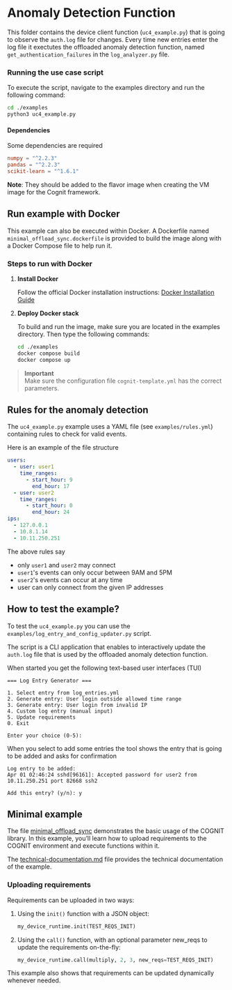 # Anomaly Detection Function

This folder contains the device client function (`uc4_example.py`) that is going to observe the `auth.log` file for changes. Every time new entries enter the log file it exectutes the offloaded anomaly detection function, named `get_authentication_failures` in the `log_analyzer.py` file.

### Running the use case script

To execute the script, navigate to the examples directory and run the following command:

```bash
cd ./examples
python3 uc4_example.py
```

#### Dependencies

Some dependencies are required

```toml
numpy = "^2.2.3"
pandas = "^2.2.3"
scikit-learn = "^1.6.1"
```

**Note**: They should be added to the flavor image when creating the VM image for the Cognit framework.

## Run example with Docker

This example can also be executed within Docker. A Dockerfile named `minimal_offload_sync.dockerfile` is provided to build the image along with a Docker Compose file to help run it.

### Steps to run with Docker

1. **Install Docker**

    Follow the official Docker installation instructions: [Docker Installation Guide](https://docs.docker.com/get-docker/)

2. **Deploy Docker stack**

    To build and run the image, make sure you are located in the examples directory. Then type the following commands:

    ```bash
    cd ./examples
    docker compose build
    docker compose up
    ```

> **Important**  
> Make sure the configuration file `cognit-template.yml` has the correct parameters.

## Rules for the anomaly detection

The `uc4_example.py` example uses a YAML file (see `examples/rules.yml`) containing rules to check for valid events.

Here is an example of the file structure

```yml
users:
  - user: user1
    time_ranges:
      - start_hour: 9
        end_hour: 17
  - user: user2
    time_ranges:
      - start_hour: 0
        end_hour: 24
ips:
  - 127.0.0.1
  - 10.8.1.14
  - 10.11.250.251
```

The above rules say

- only `user1` and `user2` may connect
- `user1`'s events can only occur between 9AM and 5PM
- `user2`'s events can occur at any time
- user can only connect from the given IP addresses

## How to test the example?

To test the `uc4_example.py` you can use the `examples/log_entry_and_config_updater.py` script.

The script is a CLI application that enables to interactively update the `auth.log` file that is used by the offloaded anomaly detection function.

When started you get the following text-based user interfaces (TUI)

```
=== Log Entry Generator ===

1. Select entry from log_entries.yml
2. Generate entry: User login outside allowed time range
3. Generate entry: User login from invalid IP
4. Custom log entry (manual input)
5. Update requirements
0. Exit

Enter your choice (0-5):
```

When you select to add some entries the tool shows the entry that is going to be added and asks for confirmation

```
Log entry to be added:
Apr 01 02:46:24 sshd[96161]: Accepted password for user2 from 10.11.250.251 port 82668 ssh2

Add this entry? (y/n): y
```

## Minimal example

The file [minimal_offload_sync](minimal_offload_sync.py) demonstrates the basic usage of the COGNIT library. In this example, you’ll learn how to upload requirements to the COGNIT environment and execute functions within it.

The [technical-documentation.md](technical-documentation.md) file provides the technical documentation of the example.

### Uploading requirements

Requirements can be uploaded in two ways:

1. Using the `init()` function with a JSON object:

    ```python
    my_device_runtime.init(TEST_REQS_INIT)
    ```

2. Using the `call()` function, with an optional parameter new_reqs to update the requirements on-the-fly:

    ```python
    my_device_runtime.call(multiply, 2, 3, new_reqs=TEST_REQS_INIT)
    ```

This example also shows that requirements can be updated dynamically whenever needed.
